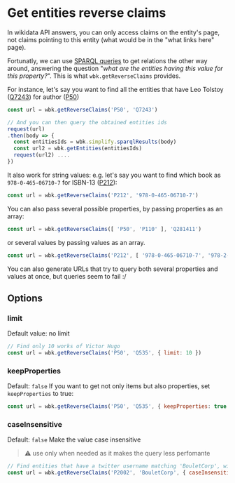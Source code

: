 # Get entities reverse claims

In wikidata API answers, you can only access claims on the entity's page, not claims pointing to this entity (what would be in the "what links here" page).

Fortunatly, we can use [SPARQL queries](sparql_query.md) to get relations the other way around, answering the question "*what are the entities having this value for this property?*". This is what `wbk.getReverseClaims` provides.

For instance, let's say you want to find all the entities that have Leo Tolstoy ([Q7243](http://www.wikidata.org/entity/Q7243)) for author ([P50](http://www.wikidata.org/entity/P50))

```js
const url = wbk.getReverseClaims('P50', 'Q7243')

// And you can then query the obtained entities ids
request(url)
.then(body => {
  const entitiesIds = wbk.simplify.sparqlResults(body)
  const url2 = wbk.getEntities(entitiesIds)
  request(url2) ....
})
```

It also work for string values: e.g. let's say you want to find which book as `978-0-465-06710-7` for ISBN-13 ([P212](http://www.wikidata.org/entity/P212)):

```js
const url = wbk.getReverseClaims('P212', '978-0-465-06710-7')
```

You can also pass several possible properties, by passing properties as an array:
```js
const url = wbk.getReverseClaims([ 'P50', 'P110' ], 'Q281411')
```

or several values by passing values as an array.
```js
const url = wbk.getReverseClaims('P212', [ '978-0-465-06710-7', '978-2-267-02700-6' ])
```

You can also generate URLs that try to query both several properties and values at once, but queries seem to fail :/

## Options
### limit

Default value: no limit
```js
// Find only 10 works of Victor Hugo
const url = wbk.getReverseClaims('P50', 'Q535', { limit: 10 })
```

### keepProperties
Default: `false`
If you want to get not only items but also properties, set `keepProperties` to true:
```js
const url = wbk.getReverseClaims('P50', 'Q535', { keepProperties: true })
```

### caseInsensitive
Default: `false`
Make the value case insensitive

> :warning: use only when needed as it makes the query less perfomante

```js
// Find entities that have a twitter username matching 'BouletCorp', without considering the case
const url = wbk.getReverseClaims('P2002', 'BouletCorp', { caseInsensitive: true })
```
